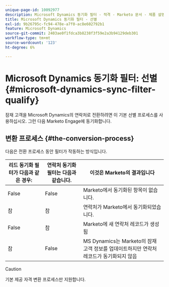 ```yaml
---
unique-page-id: 10092977
description: Microsoft Dynamics 동기화 필터 - 적격 - Marketo 문서 - 제품 설명서
title: Microsoft Dynamics 동기화 필터 - 선별
exl-id: 9b26795c-fc94-478e-a7f0-ac8e602792b1
feature: Microsoft Dynamics
source-git-commit: 2403ae0f1fdca3b8238f3f59e2a3b94129deb301
workflow-type: tm+mt
source-wordcount: '123'
ht-degree: 6%

---
```


# Microsoft Dynamics 동기화 필터: 선별 {#microsoft-dynamics-sync-filter-qualify}

잠재 고객을 Microsoft Dynamics의 연락처로 전환하려면 이 기본 선별 프로세스를 사용하십시오. 그런 다음 Marketo Engage에 동기화합니다.

## 변환 프로세스 {#the-conversion-process}

다음은 전환 프로세스 동안 필터가 작동하는 방식입니다.

| 리드 동기화 필터가 다음과 같은 경우: | 연락처 동기화 필터는 다음과 같습니다. | 이것은 Marketo의 결과입니다 |
|---|---|---|
| False | False | Marketo에서 동기화된 항목이 없습니다. |
| 참 | 참 | 연락처가 Marketo에서 동기화되었습니다. |
| False | 참 | Marketo에 새 연락처 레코드가 생성됨 |
| 참 | False | MS Dynamics는 Marketo의 잠재 고객 정보를 업데이트하지만 연락처 레코드가 동기화되지 않음 |

>[!CAUTION]
>
>기본 제공 자격 변환 프로세스만 지원합니다.

